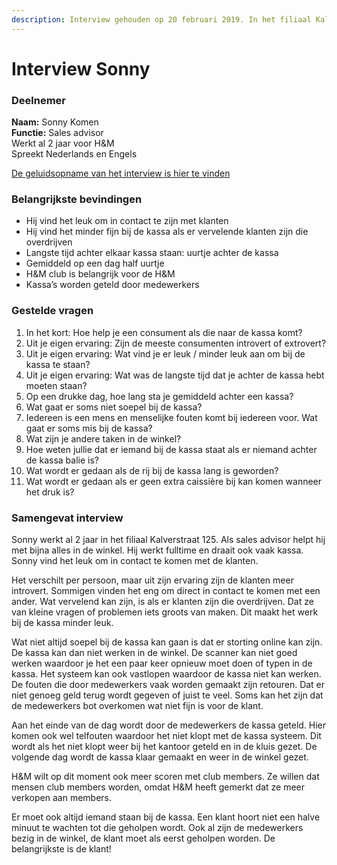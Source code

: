 ```yaml
---
description: Interview gehouden op 20 februari 2019. In het filiaal Kalverstraat 125.
---
```


# Interview Sonny

### **Deelnemer**

**Naam:** Sonny Komen  
**Functie:** Sales advisor  
Werkt al 2 jaar voor H&M  
Spreekt Nederlands en Engels

[De geluidsopname van het interview is hier te vinden](https://drive.google.com/open?id=1zZprqCrlOdmIcb67vmz1WNFmoEoptSy7)

### Belangrijkste bevindingen

* Hij vind het leuk om in contact te zijn met klanten
* Hij vind het minder fijn bij de kassa als er vervelende klanten zijn die overdrijven
* Langste tijd achter elkaar kassa staan: uurtje achter de kassa
* Gemiddeld op een dag half uurtje
* H&M club is belangrijk voor de H&M
* Kassa’s worden geteld door medewerkers

### **Gestelde vragen**

1. In het kort: Hoe help je een consument als die naar de kassa komt?
2. Uit je eigen ervaring: Zijn de meeste consumenten introvert of extrovert?
3. Uit je eigen ervaring: Wat vind je er leuk / minder leuk aan om bij de kassa te staan?
4. Uit je eigen ervaring: Wat was de langste tijd dat je achter de kassa hebt moeten staan?
5. Op een drukke dag, hoe lang sta je gemiddeld achter een kassa?
6. Wat gaat er soms niet soepel bij de kassa?
7. Iedereen is een mens en menselijke fouten komt bij iedereen voor. Wat gaat er soms mis bij de kassa?
8. Wat zijn je andere taken in de winkel?
9. Hoe weten jullie dat er iemand bij de kassa staat als er niemand achter de kassa balie is?
10. Wat wordt er gedaan als de rij bij de kassa lang is geworden?
11. Wat wordt er gedaan als er geen extra caissière bij kan komen wanneer het druk is?

### Samengevat interview

Sonny werkt al 2 jaar in het filiaal Kalverstraat 125. Als sales advisor helpt hij met bijna alles in de winkel. Hij werkt fulltime en draait ook vaak kassa. Sonny vind het leuk om in contact te komen met de klanten.

Het verschilt per persoon, maar uit zijn ervaring zijn de klanten meer introvert. Sommigen vinden het eng om direct in contact te komen met een ander. Wat vervelend kan zijn, is als er klanten zijn die overdrijven. Dat ze van kleine vragen of problemen iets groots van maken. Dit maakt het werk bij de kassa minder leuk.

Wat niet altijd soepel bij de kassa kan gaan is dat er storting online kan zijn. De kassa kan dan niet werken in de winkel. De scanner kan niet goed werken waardoor je het een paar keer opnieuw moet doen of typen in de kassa. Het systeem kan ook vastlopen waardoor de kassa niet kan werken. De fouten die door medewerkers vaak worden gemaakt zijn retouren. Dat er niet genoeg geld terug wordt gegeven of juist te veel. Soms kan het zijn dat de medewerkers bot overkomen wat niet fijn is voor de klant.

Aan het einde van de dag wordt door de medewerkers de kassa geteld. Hier komen ook wel telfouten waardoor het niet klopt met de kassa systeem. Dit wordt als het niet klopt weer bij het kantoor geteld en in de kluis gezet. De volgende dag wordt de kassa klaar gemaakt en weer in de winkel gezet.

H&M wilt op dit moment ook meer scoren met club members. Ze willen dat mensen club members worden, omdat H&M heeft gemerkt dat ze meer verkopen aan members.

Er moet ook altijd iemand staan bij de kassa. Een klant hoort niet een halve minuut te wachten tot die geholpen wordt. Ook al zijn de medewerkers bezig in de winkel, de klant moet als eerst geholpen worden. De belangrijkste is de klant!  


